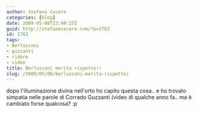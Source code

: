 ```yaml
---
author: Stefano Cecere
categories: [blog]
date: 2009-05-08T23:49:27Z
guid: http://stefanocecere.com/?p=1762
id: 1762
tags:
- Berlusconi
- guzzanti
- ridere
- video
title: Berlusconi merita rispetto!!
slug: /2009/05/08/berlusconi-merita-rispetto/
---
```


dopo l'illuminazione divina nell'orto ho capito questa cosa.. e ho trovato simpatia nelle parole di Corrado Guzzanti (video di qualche anno fa.. ma è cambiato forse qualcosa? :p